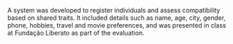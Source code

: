 A system was developed to register individuals and assess compatibility based on shared traits. It included details such as name, age, city, gender, phone, hobbies, travel and movie preferences, and was presented in class at Fundação Liberato as part of the evaluation.

